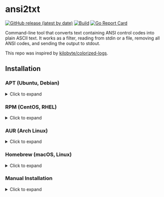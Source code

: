 # ansi2txt
[![GitHub release (latest by date)](https://img.shields.io/github/v/release/gabe565/ansi2txt)](https://github.com/gabe565/ansi2txt/releases)
[![Build](https://github.com/gabe565/ansi2txt/actions/workflows/build.yaml/badge.svg)](https://github.com/gabe565/ansi2txt/actions/workflows/build.yaml)
[![Go Report Card](https://goreportcard.com/badge/github.com/gabe565/ansi2txt)](https://goreportcard.com/report/github.com/gabe565/ansi2txt)

Command-line tool that converts text containing ANSI control codes into plain ASCII text. It works as a filter, reading from stdin or a file, removing all ANSI codes, and sending the output to stdout.

This repo was inspired by [kilobyte/colorized-logs](https://github.com/kilobyte/colorized-logs).

## Installation

### APT (Ubuntu, Debian)

<details>
  <summary>Click to expand</summary>

1. If you don't have it already, install the `ca-certificates` package
   ```shell
   sudo apt install ca-certificates
   ```

2. Add gabe565 apt repository
   ```
   echo 'deb [trusted=yes] https://apt.gabe565.com /' | sudo tee /etc/apt/sources.list.d/gabe565.list
   ```

3. Update apt repositories
   ```shell
   sudo apt update
   ```

4. Install ansi2txt
   ```shell
   sudo apt install ansi2txt
   ```
</details>

### RPM (CentOS, RHEL)

<details>
  <summary>Click to expand</summary>

1. If you don't have it already, install the `ca-certificates` package
   ```shell
   sudo dnf install ca-certificates
   ```

2. Add gabe565 rpm repository to `/etc/yum.repos.d/gabe565.repo`
   ```ini
   [gabe565]
   name=gabe565
   baseurl=https://rpm.gabe565.com
   enabled=1
   gpgcheck=0
   ```

3. Install ansi2txt
   ```shell
   sudo dnf install ansi2txt
   ```
</details>

### AUR (Arch Linux)

<details>
  <summary>Click to expand</summary>

Install [ansi2txt-bin](https://aur.archlinux.org/packages/ansi2txt-bin) with your [AUR helper](https://wiki.archlinux.org/index.php/AUR_helpers) of choice.
</details>

### Homebrew (macOS, Linux)

<details>
  <summary>Click to expand</summary>

Install ansi2txt from [gabe565/homebrew-tap](https://github.com/gabe565/homebrew-tap):
```shell
brew install gabe565/tap/ansi2txt
```
</details>

### Manual Installation

<details>
  <summary>Click to expand</summary>

1. Download and run the [latest release binary](https://github.com/gabe565/ansi2txt/releases/latest) for your system and architecture.
2. Extract the binary and place it in the desired directory.
</details>

